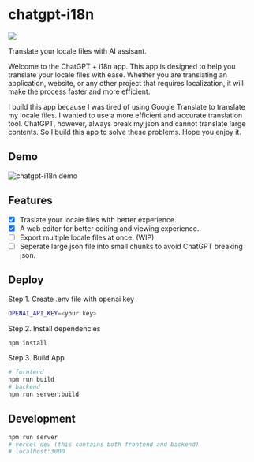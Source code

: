 # chatgpt-i18n

![](https://img.shields.io/github/actions/workflow/status/ObservedObserver/chatgpt-i18n/auto-build.yml)

Translate your locale files with AI assisant.

Welcome to the ChatGPT + i18n app. This app is designed to help you translate your locale files with ease. Whether you are translating an application, website, or any other project that requires localization, it will make the process faster and more efficient.

I build this app because I was tired of using Google Translate to translate my locale files. I wanted to use a more efficient and accurate translation tool. ChatGPT, however, always break my json and cannot translate large contents. So I build this app to solve these problems. Hope you enjoy it.

## Demo

![chatgpt-i18n demo](https://user-images.githubusercontent.com/22167673/223788460-057b420f-c1c2-426c-b285-6284257c846b.png)

## Features
- [x] Traslate your locale files with better experience.
- [x] A web editor for better editing and viewing experience.
- [ ] Export multiple locale files at once. (WIP)
- [ ] Seperate large json file into small chunks to avoid ChatGPT breaking json.

## Deploy

Step 1. Create .env file with openai key
```bash
OPENAI_API_KEY=<your key>
```

Step 2. Install dependencies
```bash
npm install
```


Step 3. Build App

```bash
# forntend
npm run build
# backend
npm run server:build
```

## Development

```bash
npm run server
# vercel dev (this contains both frontend and backend)
# localhost:3000
```
